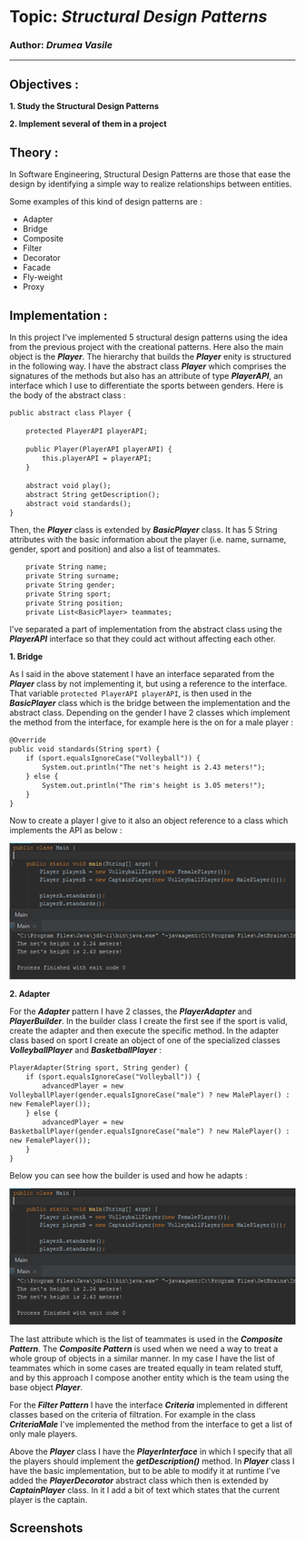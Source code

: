 # Topic: *Structural Design Patterns*
### Author: *Drumea Vasile*
------
## Objectives :
__1. Study the Structural Design Patterns__

__2. Implement several of them in a project__

## Theory :
In Software Engineering, Structural Design Patterns are those that ease the design by identifying a simple way to realize relationships between entities.

Some examples of this kind of design patterns are :

   * Adapter
   * Bridge
   * Composite
   * Filter
   * Decorator
   * Facade
   * Fly-weight
   * Proxy
   
## Implementation :
In this project I've implemented 5 structural design patterns using the idea from the previous project with the creational patterns. Here also the main object is the _**Player**_. The hierarchy that builds the _**Player**_ enity is structured in the following way. I have the abstract class _**Player**_ which comprises the signatures of the methods but also has an attribute of type _**PlayerAPI**_, an interface which I use to differentiate the sports between genders. Here is the body of the abstract class :

```
public abstract class Player {

    protected PlayerAPI playerAPI;
    
    public Player(PlayerAPI playerAPI) {
        this.playerAPI = playerAPI;
    }

    abstract void play();
    abstract String getDescription();
    abstract void standards();
}
```

Then, the _**Player**_ class is extended by _**BasicPlayer**_ class. It has 5 String attributes with the basic information about the player (i.e. name, surname, gender, sport and position) and also a list of teammates.

~~~
    private String name;
    private String surname;
    private String gender;
    private String sport;
    private String position;
    private List<BasicPlayer> teammates;
~~~

I've separated a part of implementation from the abstract class using the _**PlayerAPI**_ interface so that they could act without affecting each other. 

__1. Bridge__

As I said in the above statement I have an interface separated from the _**Player**_ class by not implementing it, but using a reference to the interface. That variable ```protected PlayerAPI playerAPI```, is then used in the _**BasicPlayer**_ class which is the bridge between the implementation and the abstract class. Depending on the gender I have 2 classes which implement the method from the interface, for example here is the on for a male player : 

```
@Override
public void standards(String sport) {
    if (sport.equalsIgnoreCase("Volleyball")) {
        System.out.println("The net's height is 2.43 meters!");
    } else {
        System.out.println("The rim's height is 3.05 meters!");
    }
}
```

Now to create a player I give to it also an object reference to a class which implements the API as below :

![](/images/SecondLab/Capture.PNG)

__2. Adapter__ 

For the _**Adapter**_ pattern I have 2 classes, the _**PlayerAdapter**_ and _**PlayerBuilder**_. In the builder class I create the first see if the sport is valid, create the adapter and then execute the specific method. In the adapter class based on sport I create an object of one of the specialized classes _**VolleyballPlayer**_ and _**BasketballPlayer**_ : 

```
PlayerAdapter(String sport, String gender) {
    if (sport.equalsIgnoreCase("Volleyball")) {
        advancedPlayer = new VolleyballPlayer(gender.equalsIgnoreCase("male") ? new MalePlayer() : new FemalePlayer());
    } else {
        advancedPlayer = new BasketballPlayer(gender.equalsIgnoreCase("male") ? new MalePlayer() : new FemalePlayer());
    }
}
```

Below you can see how the builder is used and how he adapts : 

![](/images/SecondLab/Capture.PNG)

The last attribute which is the list of teammates is used in the _**Composite Pattern**_. The _**Composite Pattern**_ is used when we need a way to treat a whole group of objects in a similar manner. In my case I have the list of teammates which in some cases are treated equally in team related stuff, and by this approach I compose another entity which is the team using the base object _**Player**_.

For the _**Filter Pattern**_ I have the interface _**Criteria**_ implemented in different classes based on the criteria of filtration. For example in the class _**CriteriaMale**_ I've implemented the method from the interface to get a list of only male players.

Above the _**Player**_ class I have the _**PlayerInterface**_ in which I specify that all the players should implement the  _**getDescription()**_ method. In  _**Player**_ class I have the basic implementation, but to be able to modify it at runtime I've added the  _**PlayerDecorator**_ abstract class which then is extended by  _**CaptainPlayer**_ class. In it I add a bit of text which states that the current player is the captain. 

## Screenshots
